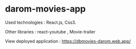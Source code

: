 # darom-movies-app

Used technologies : React.js, Css3.

Other libraries : react-youtube , Movie-trailer

View deployed application : https://dbmovies-darom.web.app/
